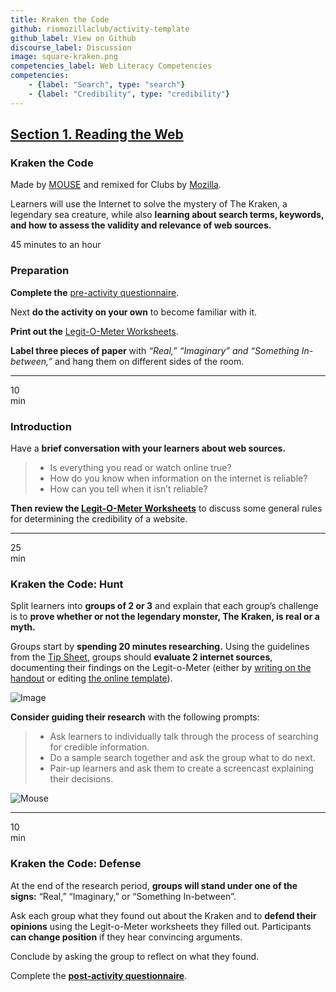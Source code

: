 ```yaml
---
title: Kraken the Code
github: riomozillaclub/activity-template
github_label: View on Github
discourse_label: Discussion
image: square-kraken.png
competencies_label: Web Literacy Competencies
competencies:
    - {label: "Search", type: "search"}
    - {label: "Credibility", type: "credibility"}
---
```


## [Section 1. Reading the Web](http://mozilla.github.io/webmaker-curriculum/WebLiteracyBasics-I/)

### Kraken the Code

Made by [MOUSE](http://mouse.org/) and remixed for Clubs by [Mozilla](https://webmaker.org/mentor).

Learners will use the Internet to solve the mystery of The Kraken, a legendary sea creature, while also **learning about search terms, keywords, and how to assess the validity and relevance of web sources.**

45 minutes to an hour

### Preparation

**Complete the** [pre-activity questionnaire](http://goo.gl/forms/Uua6yKIy5E).

Next **do the activity on your own** to become familiar with it.

**Print out the** [Legit-O-Meter Worksheets](https://docs.google.com/a/zythepsary.com/file/d/0B1vyNnSVEMIDbDVLX1E4ZXRmclE/edit).

**Label three pieces of paper** with *“Real,” “Imaginary” and “Something In-between,”* and hang them on different sides of the room.

---

10<br>min

### Introduction

Have a **brief conversation with your learners about web sources.**

> * Is everything you read or watch online true?
> * How do you know when information on the internet is reliable?
> * How can you tell when it isn’t reliable?


**Then review the [Legit-O-Meter Worksheets](https://docs.google.com/a/zythepsary.com/file/d/0B1vyNnSVEMIDbDVLX1E4ZXRmclE/edit)** to discuss some general rules for determining the credibility of a website.

---

25<br>min

### Kraken the Code: Hunt

Split learners into **groups of 2 or 3** and explain that each group’s challenge is to **prove whether or not the legendary monster, The Kraken, is real or a myth.**

Groups start by **spending 20 minutes researching.** Using the guidelines from the [Tip Sheet](legit-o-meter.html), groups should **evaluate 2 internet sources**, documenting their findings on the Legit-o-Meter (either by [writing on the handout](https://docs.google.com/a/zythepsary.com/file/d/0B1vyNnSVEMIDbDVLX1E4ZXRmclE/edit) or editing [the online template](https://laura.makes.org/thimble/Mjg1NjA2NDAw/kraken-the-code-legit-o-meter)).

![Image](http://mozilla.github.io/webmaker-curriculum/images/kraken-in-progress.jpg)

**Consider guiding their research** with the following prompts:

> * Ask learners to individually talk through the process of searching for credible information.
> * Do a sample search together and ask the group what to do next.
> * Pair-up learners and ask them to create a screencast explaining their decisions.

![Mouse](http://mozilla.github.io/webmaker-curriculum/images/kraken-finished-example.jpg)

---

10<br>min

### Kraken the Code: Defense

At the end of the research period, **groups will stand under one of the signs:** “Real,” “Imaginary,” or “Something In-between”.

Ask each group what they found out about the Kraken and to **defend their opinions** using the Legit-o-Meter worksheets they filled out. Participants **can change position** if they hear convincing arguments.

Conclude by asking the group to reflect on what they found.

Complete the **[post-activity questionnaire](http://goo.gl/forms/ezm6IXWhhM)**.

